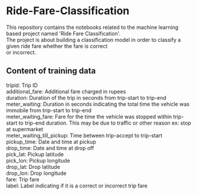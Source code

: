 # Ride-Fare-Classification

This repository contains the notebooks related to the machine learning based project named 'Ride Fare Classification'.   
The project is about building a classification model in order to classify a given ride fare whether the fare is correct  
or incorrect.

## Content of training data

  tripid: Trip ID  
  additional_fare: Additional fare charged in rupees  
  duration: Duration of the trip in seconds from trip-start to trip-end  
  meter_waiting: Duration in seconds indicating the total time the vehicle was immobile from trip-start to trip-end  
  meter_waiting_fare: Fare for the time the vehicle was stopped within trip-start to trip-end duration. This may be due to traffic or other reason ex: stop at supermarket  
  meter_waiting_till_pickup: Time between trip-accept to trip-start  
  pickup_time: Date and time at pickup  
  drop_time: Date and time at drop off  
  pick_lat: Pickup latitude  
  pick_lon: Pickup longitude  
  drop_lat: Drop latitude  
  drop_lon: Drop longitude  
  fare: Trip fare  
  label: Label indicating if it is a correct or incorrect trip fare  

